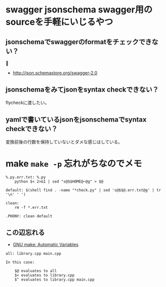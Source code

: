 # swagger jsonschema swagger用のsourceを手軽にいじるやつ

## jsonschemaでswaggerのformatをチェックできない？

:tada:

- http://json.schemastore.org/swagger-2.0

## jsonschemaをみてjsonをsyntax checkできない？

flycheckに渡したい。

## yamlで書いているjsonをjsonschemaでsyntax checkできない？

変換前後の行数を保持していないとダメな感じはしている。

# make `make -p` 忘れがちなのでメモ

```
%.py.err.txt: %.py
	python $< 2>&1 | sed "s@$$HOME@~@g" > $@

default: $(shell find . -name "*check.py" | sed 's@$$@.err.txt@g' | tr '\n' ' ')

clean:
	rm -f *.err.txt

.PHONY: clean default
```

## この辺忘れる

- [GNU make: Automatic Variables](https://www.gnu.org/software/make/manual/html_node/Automatic-Variables.html)

```
all: library.cpp main.cpp

In this case:

    $@ evaluates to all
    $< evaluates to library.cpp
    $^ evaluates to library.cpp main.cpp
```
